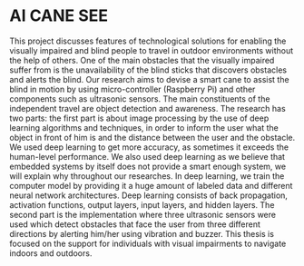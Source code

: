 # AI CANE SEE
This project discusses features of technological solutions for enabling the visually impaired
and blind people to travel in outdoor environments without the help of others. One
of the main obstacles that the visually impaired suffer from is the unavailability of the
blind sticks that discovers obstacles and alerts the blind. Our research aims to devise a
smart cane to assist the blind in motion by using micro-controller (Raspberry Pi) and
other components such as ultrasonic sensors. The main constituents of the independent
travel are object detection and awareness.
The research has two parts: the first part is about image processing by the use of
deep learning algorithms and techniques, in order to inform the user what the object
in front of him is and the distance between the user and the obstacle. We used deep
learning to get more accuracy, as sometimes it exceeds the human-level performance.
We also used deep learning as we believe that embedded systems by itself does not
provide a smart enough system, we will explain why throughout our researches. In deep
learning, we train the computer model by providing it a huge amount of labeled data
and different neural network architectures. Deep learning consists of back propagation,
activation functions, output layers, input layers, and hidden layers. The second part
is the implementation where three ultrasonic sensors were used which detect obstacles
that face the user from three different directions by alerting him/her using vibration and
buzzer. This thesis is focused on the support for individuals with visual impairments to
navigate indoors and outdoors.
